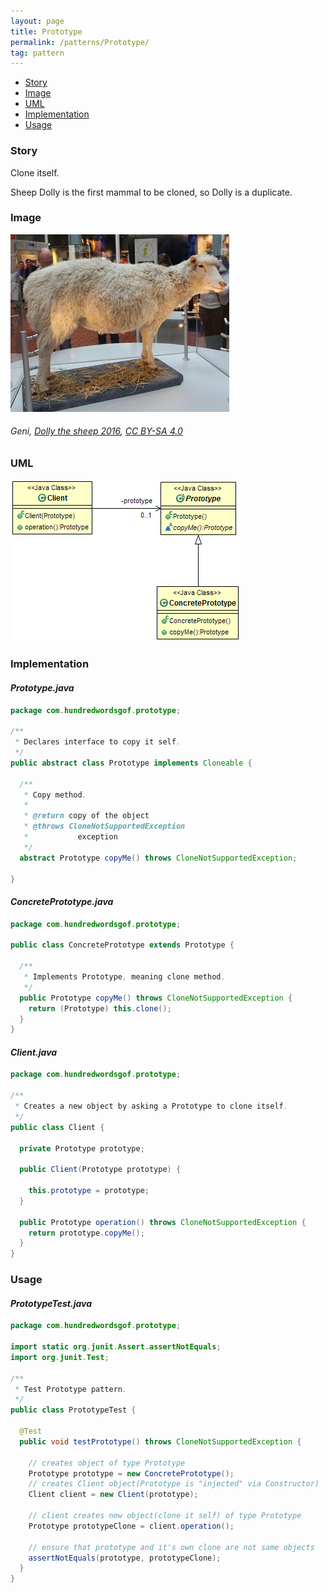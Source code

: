 ```yaml
---
layout: page
title: Prototype
permalink: /patterns/Prototype/
tag: pattern
---
```


* [Story](#Story)
* [Image](#Image)
* [UML](#UML)
* [Implementation](#Implementation)
* [Usage](#Usage)


###  <a id="Story"></a>Story 

Clone itself.

Sheep Dolly is the first mammal to be cloned, so Dolly is a duplicate.





###  <a id="Image"></a>Image 


![alt text](/assets/img/prototype.jpg "Sheep Dolly")  
###### Geni, <a href="https://commons.wikimedia.org/wiki/File:Dolly_the_sheep_2016.JPG">Dolly the sheep 2016</a>, <a href="https://creativecommons.org/licenses/by-sa/4.0/legalcode">CC BY-SA 4.0</a>



###  <a id="UML"></a>UML 
[![](/assets/img/uml/prototype.png)](/assets/img/uml/prototype.png)

###  <a id="Implementation"></a>Implementation 

#### *Prototype.java* 
```java 
package com.hundredwordsgof.prototype;

/**
 * Declares interface to copy it self.
 */
public abstract class Prototype implements Cloneable {

  /**
   * Copy method.
   * 
   * @return copy of the object
   * @throws CloneNotSupportedException
   *           exception
   */
  abstract Prototype copyMe() throws CloneNotSupportedException;

}
```

#### *ConcretePrototype.java* 
```java 
package com.hundredwordsgof.prototype;

public class ConcretePrototype extends Prototype {

  /**
   * Implements Prototype, meaning clone method.
   */
  public Prototype copyMe() throws CloneNotSupportedException {
    return (Prototype) this.clone();
  }
}
```

#### *Client.java* 
```java 
package com.hundredwordsgof.prototype;

/**
 * Creates a new object by asking a Prototype to clone itself.
 */
public class Client {

  private Prototype prototype;

  public Client(Prototype prototype) {

    this.prototype = prototype;
  }

  public Prototype operation() throws CloneNotSupportedException {
    return prototype.copyMe();
  }
}
```

###  <a id="Usage"></a>Usage 

#### *PrototypeTest.java* 
```java 
package com.hundredwordsgof.prototype;

import static org.junit.Assert.assertNotEquals;
import org.junit.Test;

/**
 * Test Prototype pattern.
 */
public class PrototypeTest {

  @Test
  public void testPrototype() throws CloneNotSupportedException {

    // creates object of type Prototype
    Prototype prototype = new ConcretePrototype();
    // creates Client object(Prototype is "injected" via Constructor)
    Client client = new Client(prototype);

    // client creates new object(clone it self) of type Prototype
    Prototype prototypeClone = client.operation();

    // ensure that prototype and it's own clone are not same objects
    assertNotEquals(prototype, prototypeClone);
  }
}
```

